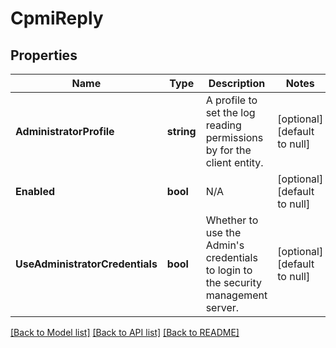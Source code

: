 # CpmiReply

## Properties
Name | Type | Description | Notes
------------ | ------------- | ------------- | -------------
**AdministratorProfile** | **string** | A profile to set the log reading permissions by for the client entity. | [optional] [default to null]
**Enabled** | **bool** | N/A | [optional] [default to null]
**UseAdministratorCredentials** | **bool** | Whether to use the Admin&#39;s credentials to login to the security management server. | [optional] [default to null]

[[Back to Model list]](../README.md#documentation-for-models) [[Back to API list]](../README.md#documentation-for-api-endpoints) [[Back to README]](../README.md)


